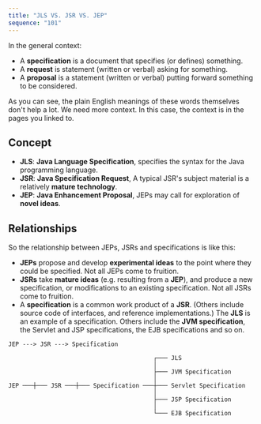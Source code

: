```yaml
---
title: "JLS VS. JSR VS. JEP"
sequence: "101"
---
```


In the general context:

- A **specification** is a document that specifies (or defines) something.
- A **request** is statement (written or verbal) asking for something.
- A **proposal** is a statement (written or verbal) putting forward something to be considered.

As you can see, the plain English meanings of these words themselves don't help a lot.
We need more context.
In this case, the context is in the pages you linked to.

## Concept

- **JLS**: **Java Language Specification**, specifies the syntax for the Java programming language.
- **JSR**: **Java Specification Request**, A typical JSR's subject material is a relatively **mature technology**.
- **JEP**: **Java Enhancement Proposal**, JEPs may call for exploration of **novel ideas**.

## Relationships

So the relationship between JEPs, JSRs and specifications is like this:

- **JEPs** propose and develop **experimental ideas** to the point where they could be specified. Not all JEPs come to fruition.
- **JSRs** take **mature ideas** (e.g. resulting from a **JEP**), and produce a new specification, or modifications to an existing specification. Not all JSRs come to fruition.
- A **specification** is a common work product of a **JSR**.
  (Others include source code of interfaces, and reference implementations.)
  The **JLS** is an example of a specification.
  Others include the **JVM specification**, the Servlet and JSP specifications, the EJB specifications and so on.

```text
JEP ---> JSR ---> Specification
```

```text
                                         ┌─── JLS
                                         │
                                         ├─── JVM Specification
                                         │
JEP ───┼─── JSR ───┼─── Specification ───┼─── Servlet Specification
                                         │
                                         ├─── JSP Specification
                                         │
                                         └─── EJB Specification
```



